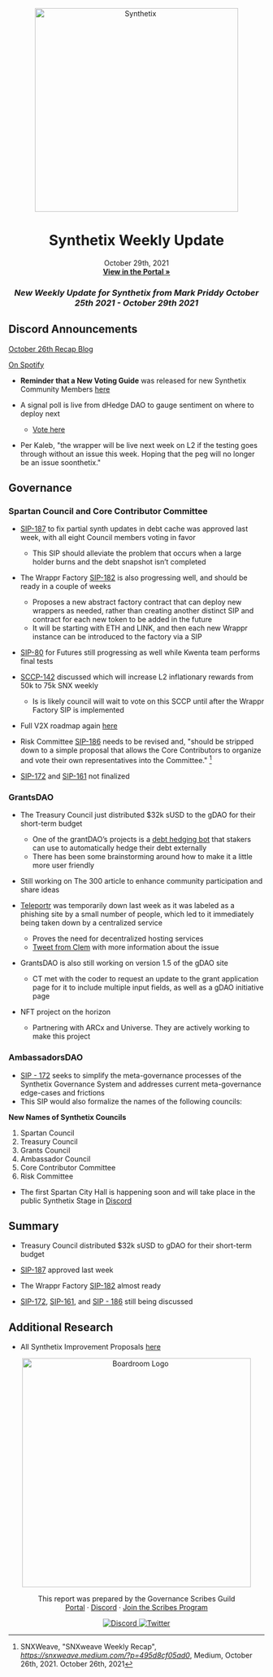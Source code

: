 
<p align="center">
  <a href="http://app.boardroom.info/BanklessDAO">
    <img src="https://miro.medium.com/max/1400/1*V3K-Uu2va_r9p7O2p_FzMw.png" alt="Synthetix" width="400" />
  </a>
  <h1 align="center">Synthetix Weekly Update</h1>
  <p align="center">
    October 29th, 2021
  <br />
  <a href="http://app.boardroom.info/BanklessDAO"><strong>View in the Portal »</strong></a>
  <br />
  </p>
</p>

### <p align="center"> *New Weekly Update for Synthetix from Mark Priddy October 25th 2021 - October 29th 2021*

## Discord Announcements
	
[October 26th Recap Blog](https://snxweave.medium.com/?p=495d8cf05ad0)

[On Spotify](https://open.spotify.com/show/5RkXS9nwyfkwQsnt7svavX)

- **Reminder that a New Voting Guide** was released for new Synthetix Community Members [here](https://medium.com/@akng105/a-guide-to-synthetix-voting-for-new-community-members-fa57d929b2ce)

- A signal poll is live from dHedge DAO to gauge sentiment on where to deploy next
  - [Vote here](https://gov.dhedge.org/#/proposal/QmWSkP3DzvbocBYUWrQWsURSzZ1XDAg971PrSsro3P5N9J)

- Per Kaleb, "the wrapper will be live next week on L2 if the testing goes through without an issue this week.
Hoping that the peg will no longer be an issue soonthetix."

## Governance

### Spartan Council and Core Contributor Committee

- [SIP-187](https://sips.synthetix.io/sips/sip-187/) to fix partial synth updates in debt cache was approved last week, with all eight Council members voting in favor
  - This SIP should alleviate the problem that occurs when a large holder burns and the debt snapshot isn’t completed
	
- The Wrappr Factory [SIP-182](https://sips.synthetix.io/sips/sip-182/) is also progressing well, and should be ready in a couple of weeks	
  - Proposes a new abstract factory contract that can deploy new wrappers as needed, rather than creating another distinct SIP and contract for each new token to be added in the future	
  - It will be starting with ETH and LINK, and then each new Wrappr instance can be introduced to the factory via a SIP
	
- [SIP-80](https://sips.synthetix.io/sips/sip-80/) for Futures still progressing as well while Kwenta team performs final tests

- [SCCP-142](https://sips.synthetix.io/sccp/sccp-142/) discussed which will increase L2 inflationary rewards from 50k to 75k SNX weekly
  - Is is likely council will wait to vote on this SCCP until after the Wrappr Factory SIP is implemented

- Full V2X roadmap again [here](https://blog.synthetix.io/v2x-revisited/)

- Risk Committee [SIP-186](https://sips.synthetix.io/sips/sip-186/) needs to be revised and, "should be stripped down to a simple proposal that allows the Core Contributors to organize and vote their own representatives into the Committee." [^1]

- [SIP-172](https://sips.synthetix.io/sips/sip-172/) and [SIP-161](https://sips.synthetix.io/sips/sip-161/) not finalized
	
[^1]: SNXWeave, "SNXweave Weekly Recap", *https://snxweave.medium.com/?p=495d8cf05ad0*, Medium, October 26th, 2021. October 26th, 2021
	
### GrantsDAO

- The Treasury Council just distributed $32k sUSD to the gDAO for their short-term budget
  - One of the grantDAO’s projects is a [debt hedging bot](https://medium.com/@SynthetixGrants/synthetix-debt-hedging-bot-458fca8b0f4b) that stakers can use to automatically hedge their debt externally
  - There has been some brainstorming around how to make it a little more user friendly
	
- Still working on The 300 article to enhance community participation and share ideas
 
- [Teleportr](https://medium.com/@SynthetixGrants/teleport-eth-to-optimism-with-teleportr-f6b1b719736c) was temporarily down last week as it was labeled as a phishing site by a small number of people, which led to it immediately being taken down by a centralized service
  - Proves the need for decentralized hosting services
  - [Tweet from Clem](https://twitter.com/0x_clem/status/1451169510476627975?s=20) with more information about the issue

- GrantsDAO is also still working on version 1.5 of the gDAO site
  - CT met with the coder to request an update to the grant application page for it to include multiple input fields, as well as a gDAO initiative page	

- NFT project on the horizon
  - Partnering with ARCx and Universe. They are actively working to make this project
	
### AmbassadorsDAO
	
- [SIP - 172](https://sips.synthetix.io/sips/sip-172/) seeks to simplify the meta-governance processes of the Synthetix Governance System and addresses current meta-governance edge-cases and frictions
- This SIP would also formalize the names of the following councils:

**New Names of Synthetix Councils**
	
1. Spartan Council
2. Treasury Council
3. Grants Council
4. Ambassador Council
5. Core Contributor Committee
6. Risk Committee

- The first Spartan City Hall is happening soon and will take place in the public Synthetix Stage in [Discord](https://discord.gg/bq3V9brMQV)

## Summary

- Treasury Council distributed $32k sUSD to gDAO for their short-term budget

- [SIP-187](https://sips.synthetix.io/sips/sip-187/) approved last week

- The Wrappr Factory [SIP-182](https://sips.synthetix.io/sips/sip-182/) almost ready

-  [SIP-172](https://sips.synthetix.io/sips/sip-172/), [SIP-161](https://sips.synthetix.io/sips/sip-161/), and [SIP - 186](https://sips.synthetix.io/sips/sip-186/) still being discussed
	

## Additional Research

- All Synthetix Improvement Proposals [here](https://sips.synthetix.io/all-sip/)

<p align="center">
  <a href="http://app.boardroom.info/">
    <img src="https://i.ibb.co/PFcchnQ/boardroom.png" alt="Boardroom Logo" width="450" />
  </a>
</p>

<p align="center">
	This report was prepared by the Governance Scribes Guild
  <br />
  <a href="http://boardroom.info/">Portal</a>
  ·
  <a href="https://discord.com/invite/tgrTFg9">Discord</a>
  ·
  <a href="https://boardroom.mirror.xyz/JHrN8nVy_J4C7Xzj37zoyPANg0ZnNszhWy9YOZHC0lM">Join the Scribes Program</a>
</p>

<p align="center">
  <a href="https://discord.gg/CEZ8WfuK8s">
    <img src="https://img.shields.io/badge/Discord-Join-7289da?style=for-the-badge&logo=discord&logoColor=white" alt="Discord" />
  </a>
  <a href="https://twitter.com/boardroom_info">
    <img src="https://img.shields.io/badge/Twitter-Follow-1da1f2?style=for-the-badge&logo=twitter&logoColor=white" alt="Twitter" />
  </a>
</p>






